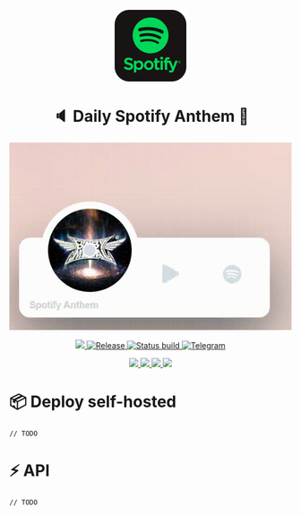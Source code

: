 <!-- Logo -->
<p align="center">
  <a href="#">
    <img height="128" width="128" src="https://raw.githubusercontent.com/0xF6/spotify-anthem/master/.github/spotify.png">
  </a>
</p>

<!-- Name -->
<h1 align="center">
  🔈 Daily Spotify Anthem 💫
</h1>
<p align="center">
  <a href="#">
    <img src="https://raw.githubusercontent.com/0xF6/spotify-anthem/master/.github/ZSL8jBG4el.gif" />
  </a>
</p>

<p align="center">
  <a href="#">
    <img alr="MIT License" src="http://img.shields.io/:license-MIT-blue.svg">
    <img alt="Release" src="https://img.shields.io/github/release/0xF6/spotify-anthem.svg">
    <img alt="Status build" src="https://github.com/0xF6/spotify-anthem/workflows/Build%20and%20Deploy%20to%20GKE/badge.svg?branch=master">
  </a>
  <a href="https://t.me/ivysola">
    <img alt="Telegram" src="https://img.shields.io/badge/Ask%20Me-Anything-1f425f.svg">
  </a>
</p>
<p align="center">
  <a href="#">
    <img src="https://forthebadge.com/images/badges/made-with-c-sharp.svg">
    <img src="https://forthebadge.com/images/badges/designed-in-ms-paint.svg">
    <img src="https://forthebadge.com/images/badges/ages-18.svg">
    <img src="https://forthebadge.com/images/badges/powered-by-water.svg">
  </a>
</p>


# 📦 Deploy self-hosted   
`// TODO` 

# ⚡️ API    
`// TODO` 
